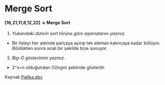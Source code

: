 # Merge Sort
#### [16,21,11,8,12,22] -> Merge Sort
1.  *Yukarıdaki dizinin sort türüne göre aşamalarını yazınız.*
* Bir listeyi her adımda parçaya ayırıp tek eleman kalıncaya kadar bölüyor. Böldükten sonra sıralı bir şekilde bize sunuyor.
2. *Big-O gösterimini yazınız.*
* 2^x=n olduğundan O(logn) şeklinde gösterilir.

Kaynak [Patika.dev](https.//www.patika.dev/)